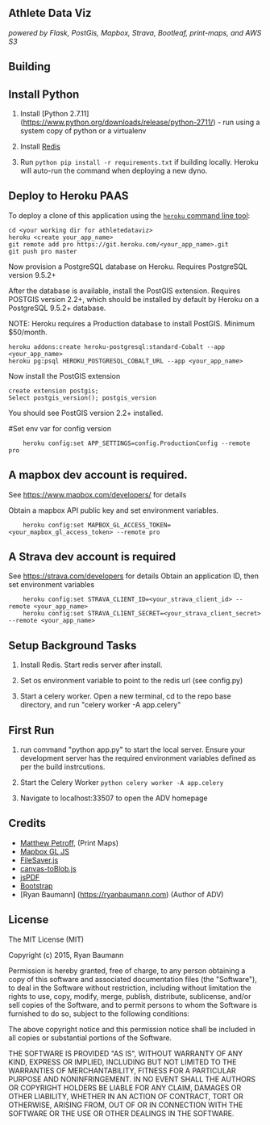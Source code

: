 ## Athlete Data Viz
*powered by Flask, PostGis, Mapbox, Strava, Bootleaf, print-maps, and AWS S3*

## Building

## Install Python
1) Install [Python 2.7.11] (https://www.python.org/downloads/release/python-2711/) - run using a system copy of python or a virtualenv

2) Install [Redis](http://redis.io/download)

3) Run ```python pip install -r requirements.txt``` if building locally.  Heroku will auto-run the command when deploying a new dyno.


## Deploy to Heroku PAAS
To deploy a clone of this application using the [`heroku` command line tool](https://devcenter.heroku.com/articles/heroku-command):

```
cd <your working dir for athletedataviz>
heroku <create your_app_name>
git remote add pro https://git.heroku.com/<your_app_name>.git
git push pro master
```

Now provision a PostgreSQL database on Heroku.  Requires PostgreSQL version 9.5.2+  

After the database is available, install the PostGIS extension.  Requires POSTGIS version 2.2+, which should be installed by default by Heroku on a PostgreSQL 9.5.2+ database.  

NOTE: Heroku requires a Production database to install PostGIS.  Minimum $50/month.

```
heroku addons:create heroku-postgresql:standard-Cobalt --app <your_app_name>
heroku pg:psql HEROKU_POSTGRESQL_COBALT_URL --app <your_app_name>
```

Now install the PostGIS extension

```
create extension postgis;
Select postgis_version(); postgis_version
```
You should see PostGIS version 2.2+ installed.


#Set env var for config version
```
    heroku config:set APP_SETTINGS=config.ProductionConfig --remote pro
```

## A mapbox dev account is required.  
See https://www.mapbox.com/developers/ for details

Obtain a mapbox API public key and set environment variables.

```
    heroku config:set MAPBOX_GL_ACCESS_TOKEN=<your_mapbox_gl_access_token> --remote pro
```

## A Strava dev account is required
See https://strava.com/developers for details
Obtain an application ID, then set environment variables

```
    heroku config:set STRAVA_CLIENT_ID=<your_strava_client_id> --remote <your_app_name>
    heroku config:set STRAVA_CLIENT_SECRET=<your_strava_client_secret> --remote <your_app_name>
```

## Setup Background Tasks
1) Install Redis.  Start redis server after install.

2) Set os environment variable to point to the redis url (see config.py)

3) Start a celery worker.  Open a new terminal, cd to the repo base directory, and run "celery worker -A app.celery"


## First Run
1) run command "python app.py" to start the local server.  Ensure your development server has the required environment variables defined as per the build instrcutions.

2) Start the Celery Worker ```python celery worker -A app.celery ```

3) Navigate to localhost:33507 to open the ADV homepage


## Credits

* [Matthew Petroff](http://mpetroff.net/), (Print Maps)
* [Mapbox GL JS](https://github.com/mapbox/mapbox-gl-js)
* [FileSaver.js](https://github.com/eligrey/FileSaver.js/)
* [canvas-toBlob.js](https://github.com/eligrey/canvas-toBlob.js)
* [jsPDF](https://github.com/MrRio/jsPDF)
* [Bootstrap](http://getbootstrap.com/)
* [Ryan Baumann] (https://ryanbaumann.com) (Author of ADV) 

## License
The MIT License (MIT)

Copyright (c) 2015, Ryan Baumann

Permission is hereby granted, free of charge, to any person obtaining a copy
of this software and associated documentation files (the "Software"), to deal
in the Software without restriction, including without limitation the rights
to use, copy, modify, merge, publish, distribute, sublicense, and/or sell
copies of the Software, and to permit persons to whom the Software is
furnished to do so, subject to the following conditions:

The above copyright notice and this permission notice shall be included in
all copies or substantial portions of the Software.

THE SOFTWARE IS PROVIDED "AS IS", WITHOUT WARRANTY OF ANY KIND, EXPRESS OR
IMPLIED, INCLUDING BUT NOT LIMITED TO THE WARRANTIES OF MERCHANTABILITY,
FITNESS FOR A PARTICULAR PURPOSE AND NONINFRINGEMENT. IN NO EVENT SHALL THE
AUTHORS OR COPYRIGHT HOLDERS BE LIABLE FOR ANY CLAIM, DAMAGES OR OTHER
LIABILITY, WHETHER IN AN ACTION OF CONTRACT, TORT OR OTHERWISE, ARISING FROM,
OUT OF OR IN CONNECTION WITH THE SOFTWARE OR THE USE OR OTHER DEALINGS IN
THE SOFTWARE.
